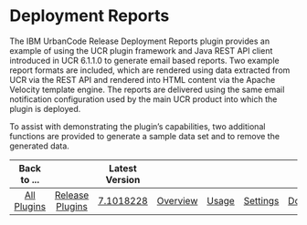 
Deployment Reports
==================

The IBM UrbanCode Release Deployment Reports plugin provides an example of using the UCR plugin framework and Java REST
API client introduced in UCR 6.1.1.0 to generate email based reports. Two example report formats are included, which are
rendered using data extracted from UCR via the REST API and rendered into HTML content via the Apache Velocity template
engine. The reports are delivered using the same email notification configuration used by the main UCR product into
which the plugin is deployed.

To assist with demonstrating the plugin’s capabilities, two additional functions are
provided to generate a sample data set and to remove the generated data.


|Back to ...||Latest Version|||||
| :---: | :---: | :---: | :---: | :---: | :---: | :---: |
|[All Plugins](../../index.md)|[Release Plugins](../README.md)|[7.1018228](https://raw.githubusercontent.com/UrbanCode/IBM-UCR-PLUGINS/main/files/DeployReport/ucr-plugin-deployment-reports-7.1018228.zip)|[Overview](overview.md)|[Usage](usage.md)|[Settings](settings.md)|[Downloads](downloads.md)|
